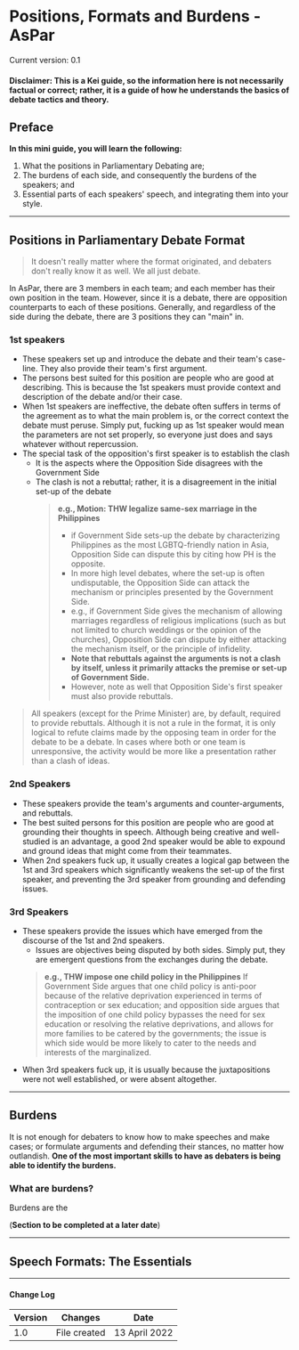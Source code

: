 # Positions, Formats and Burdens - AsPar
Current version: 0.1

#### **Disclaimer: This is a Kei guide, so the information here is not necessarily factual or correct; rather, it is a guide of how he understands the basics of debate tactics and theory.**

## Preface

**In this mini guide, you will learn the following:**
1. What the positions in Parliamentary Debating are;
2. The burdens of each side, and consequently the burdens of the speakers; and
3. Essential parts of each speakers' speech, and integrating them into your style.

___
## Positions in Parliamentary Debate Format


>It doesn't really matter where the format originated, and debaters don't really know it as well. We all just debate.

In AsPar, there are 3 members in each team; and each member has their own position in the team. However, since it is a debate, there are opposition counterparts to each of these positions. Generally, and regardless of the side during the debate, there are 3 positions they can "main" in. 

### 1st speakers

- These speakers set up and introduce the debate and their team's case-line. They also provide their team's first argument. 
- The persons best suited for this position are people who are good at describing. This is because the 1st speakers must provide context and description of the debate and/or their case. 
- When 1st speakers are ineffective, the debate often suffers in terms of the agreement as to what the main problem is, or the correct context the debate must peruse. Simply put, fucking up as 1st speaker would mean the parameters are not set properly, so everyone just does and says whatever without repercussion.
- The special task of the opposition's first speaker is to establish the clash
	- It is the aspects where the Opposition Side disagrees with the Government Side
	- The clash is not a rebuttal; rather, it is a disagreement in the initial set-up of the debate
		>**e.g., Motion: THW legalize same-sex marriage in the Philippines**
		>* if Government Side sets-up the debate by characterizing Philippines as the most LGBTQ-friendly nation in Asia, Opposition Side can dispute this by citing how PH is the opposite. 
		>* In more high level debates, where the set-up is often undisputable, the Opposition Side can attack the mechanism or principles presented by the Government Side. 
		>* e.g., if Government Side gives the mechanism of allowing marriages regardless of religious implications (such as but not limited to church weddings or the opinion of the churches), Opposition Side can dispute by either attacking the mechanism itself, or the principle of infidelity. 
		>* **Note that rebuttals against the arguments is not a clash by itself, unless it primarily attacks the premise or set-up of Government Side.**
		>* However, note as well that Opposition Side's first speaker must also provide rebuttals.

>All speakers (except for the Prime Minister) are, by default, required to provide rebuttals. Although it is not a rule in the format, it is only logical to refute claims made by the opposing team in order for the debate to be a debate. In cases where both or one team is unresponsive, the activity would be more like a presentation rather than a clash of ideas. 


### 2nd Speakers

- These speakers provide the team's arguments and counter-arguments, and rebuttals.
- The best suited persons for this position are people who are good at grounding their thoughts in speech. Although being creative and well-studied is an advantage, a good 2nd speaker would be able to expound and ground ideas that might come from their teammates. 
- When 2nd speakers fuck up, it usually creates a logical gap between the 1st and 3rd speakers which significantly weakens the set-up of the first speaker, and preventing the 3rd speaker from grounding and defending issues. 

### 3rd Speakers

- These speakers provide the issues which have emerged from the discourse of the 1st and 2nd speakers. 
	- Issues are objectives being disputed by both sides. Simply put, they are emergent questions from the exchanges during the debate. 
	>**e.g., THW impose one child policy in the Philippines**
	>If Government Side argues that one child policy is anti-poor because of the relative deprivation experienced in terms of contraception or sex education; and opposition side argues that the imposition of one child policy bypasses the need for sex education or resolving the relative deprivations, and allows for more families to be catered by the governments; the issue is which side would be more likely to cater to the needs and interests of the marginalized.
- When 3rd speakers fuck up, it is usually because the juxtapositions were not well established, or were absent altogether.

___
## Burdens

It is not enough for debaters to know how to make speeches and make cases; or formulate arguments and defending their stances, no matter how outlandish. **One of the most important skills to have as debaters is being able to identify the burdens.** 

### What are burdens?

Burdens are the 

(**Section to be completed at a later date**)

___

## Speech Formats: The Essentials


___

#### Change Log
| Version | Changes      | Date          |
| ------- | ------------ | ------------- |
| 1.0     | File created | 13 April 2022 |
